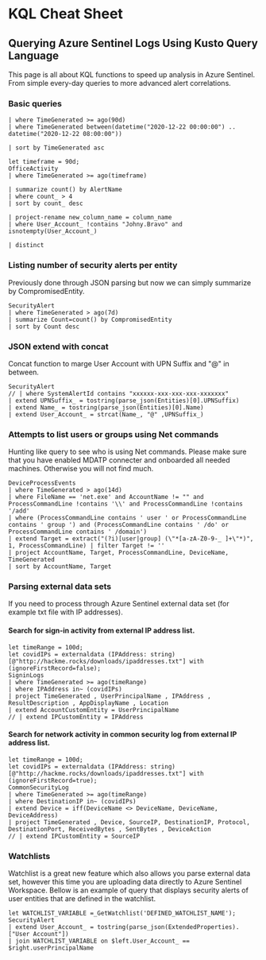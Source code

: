 # KQL Cheat Sheet

## Querying Azure Sentinel Logs Using Kusto Query Language

This page is all about KQL functions to speed up analysis in Azure Sentinel. From simple every-day queries to more advanced alert correlations.


### Basic queries
```
| where TimeGenerated >= ago(90d)
| where TimeGenerated between(datetime("2020-12-22 00:00:00") .. datetime("2020-12-22 08:00:00"))

| sort by TimeGenerated asc

let timeframe = 90d;
OfficeActivity
| where TimeGenerated >= ago(timeframe)

| summarize count() by AlertName
| where count_ > 4
| sort by count_ desc 

| project-rename new_column_name = column_name
| where User_Account_ !contains "Johny.Bravo" and isnotempty(User_Account_)

| distinct
```

### Listing number of security alerts per entity
Previously done through JSON parsing but now we can simply summarize by CompromisedEntity.

```
SecurityAlert
| where TimeGenerated > ago(7d)
| summarize Count=count() by CompromisedEntity
| sort by Count desc 
```
### JSON extend with concat
Concat function to marge User Account with UPN Suffix and "@" in between.

```
SecurityAlert
// | where SystemAlertId contains "xxxxxx-xxx-xxx-xxx-xxxxxxx"
| extend UPNSuffix_ = tostring(parse_json(Entities)[0].UPNSuffix)
| extend Name_ = tostring(parse_json(Entities)[0].Name)
| extend User_Account_ = strcat(Name_, "@" ,UPNSuffix_)
```

### Attempts to list users or groups using Net commands
Hunting like query to see who is using Net commands. Please make sure that you have enabled MDATP connecter and onboarded all needed machines. Otherwise you will not find much.

```
DeviceProcessEvents 
| where TimeGenerated > ago(14d) 
| where FileName == 'net.exe' and AccountName != "" and ProcessCommandLine !contains '\\' and ProcessCommandLine !contains '/add' 
| where (ProcessCommandLine contains ' user ' or ProcessCommandLine contains ' group ') and (ProcessCommandLine contains ' /do' or ProcessCommandLine contains ' /domain') 
| extend Target = extract("(?i)[user|group] (\"*[a-zA-Z0-9-_ ]+\"*)", 1, ProcessCommandLine) | filter Target != '' 
| project AccountName, Target, ProcessCommandLine, DeviceName, TimeGenerated 
| sort by AccountName, Target
```

### Parsing external data sets
If you need to process through Azure Sentinel external data set (for example txt file with IP addresses).

#### Search for sign-in activity from external IP address list.

```
let timeRange = 100d;
let covidIPs = externaldata (IPAddress: string) [@"http://hackme.rocks/downloads/ipaddresses.txt"] with (ignoreFirstRecord=false);
SigninLogs
| where TimeGenerated >= ago(timeRange)
| where IPAddress in~ (covidIPs)
| project TimeGenerated , UserPrincipalName , IPAddress , ResultDescription , AppDisplayName , Location
| extend AccountCustomEntity = UserPrincipalName
// | extend IPCustomEntity = IPAddress
```

#### Search for network activity in common security log from external IP address list.

```
let timeRange = 100d;
let covidIPs = externaldata (IPAddress: string) [@"http://hackme.rocks/downloads/ipaddresses.txt"] with (ignoreFirstRecord=true);
CommonSecurityLog
| where TimeGenerated >= ago(timeRange)
| where DestinationIP in~ (covidIPs)
| extend Device = iff(DeviceName <> DeviceName, DeviceName, DeviceAddress)
| project TimeGenerated , Device, SourceIP, DestinationIP, Protocol, DestinationPort, ReceivedBytes , SentBytes , DeviceAction
// | extend IPCustomEntity = SourceIP
```

### Watchlists 
Watchlist is a great new feature which also allows you parse external data set, however this time you are uploading data directly to Azure Sentinel Workspace. Bellow is an example of query that displays security alerts of user entities that are defined in the watchlist.

```
let WATCHLIST_VARIABLE =_GetWatchlist('DEFINED_WATCHLIST_NAME');
SecurityAlert
| extend User_Account_ = tostring(parse_json(ExtendedProperties).["User Account"])
| join WATCHLIST_VARIABLE on $left.User_Account_ == $right.userPrincipalName
```


